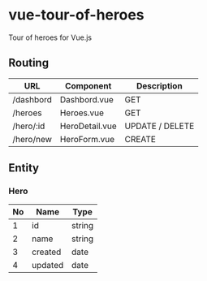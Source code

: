 # vue-tour-of-heroes
Tour of heroes for Vue.js
 
## Routing
|URL|Component|Description|
|---|---|---|
|/dashbord|Dashbord.vue|GET|
|/heroes  |Heroes.vue|GET|
|/hero/:id|HeroDetail.vue|UPDATE / DELETE|
|/hero/new|HeroForm.vue|CREATE|

## Entity
### Hero
|No|Name|Type|
|---|---|---|
|1|id|string|
|2|name|string|
|3|created|date|
|4|updated|date|
